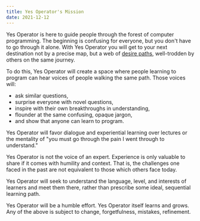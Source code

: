```yaml
---
title: Yes Operator's Mission
date: 2021-12-12
---
```


Yes Operator is here to guide people through the forest of computer programming. The beginning is confusing for everyone, but you don't have to go through it alone. With Yes Operator you will get to your next destination not by a precise map, but a web of [desire paths](https://en.wikipedia.org/wiki/Desire_path), well-trodden by others on the same journey.

To do this, Yes Operator will create a space where people learning to program can hear voices of people walking the same path. Those voices will:

- ask similar questions,
- surprise everyone with novel questions,
- inspire with their own breakthroughs in understanding,
- flounder at the same confusing, opaque jargon,
- and show that anyone can learn to program.

Yes Operator will favor dialogue and experiential learning over lectures or the mentality of "you must go through the pain I went through to understand."

Yes Operator is not the voice of an expert. Experience is only valuable to share if it comes with humility and context. That is, the challenges one faced in the past are not equivalent to those which others face today.

Yes Operator will seek to understand the language, level, and interests of learners and meet them there, rather than prescribe some ideal, sequential learning path.

Yes Operator will be a humble effort. Yes Operator itself learns and grows. Any of the above is subject to change, forgetfulness, mistakes, refinement.
